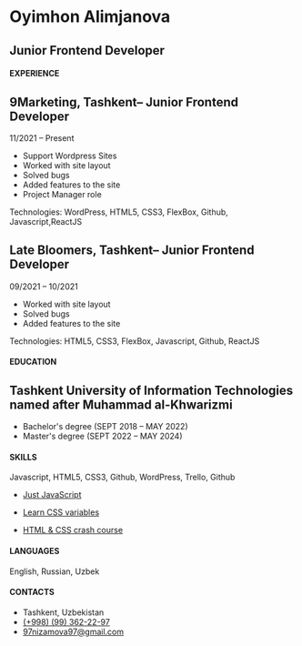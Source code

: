 # Oyimhon Alimjanova

## Junior Frontend Developer

#### **EXPERIENCE**

## 9Marketing, Tashkent– Junior Frontend Developer

11/2021 – Present

- Support Wordpress Sites
- Worked with site layout
- Solved bugs
- Added features to the site
- Project Manager role

Technologies: WordPress, HTML5, CSS3, FlexBox, Github, Javascript,ReactJS

## Late Bloomers, Tashkent– Junior Frontend Developer

09/2021 – 10/2021

- Worked with site layout
- Solved bugs
- Added features to the site

Technologies: HTML5, CSS3, FlexBox, Javascript, Github, ReactJS

#### **EDUCATION**

## Tashkent University of Information Technologies named after Muhammad al-Khwarizmi

- Bachelor's degree (SEPT 2018 – MAY 2022)
- Master's degree (SEPT 2022 – MAY 2024)

#### **SKILLS**

Javascript, HTML5, CSS3, Github, WordPress, Trello, Github

- [Just JavaScript](https://justjavascript.com/learn)

- [Learn CSS variables](https://scrimba.com/learn/cssvariables)

- [HTML & CSS crash course](https://scrimba.com/learn/htmlcss)

#### **LANGUAGES**

English, Russian, Uzbek

#### **CONTACTS**

- Tashkent, Uzbekistan
- [(+998) (99) 362-22-97](998993622297)
- [97nizamova97@gmail.com](97nizamova97@gmail.com)
